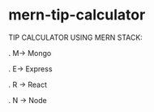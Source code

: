 # mern-tip-calculator

TIP CALCULATOR USING MERN STACK:

. M-> Mongo

. E-> Express

. R -> React

. N -> Node
